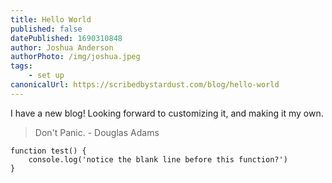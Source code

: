 ```yaml
---
title: Hello World
published: false
datePublished: 1690310848
author: Joshua Anderson
authorPhoto: /img/joshua.jpeg
tags:
    - set up
canonicalUrl: https://scribedbystardust.com/blog/hello-world
---
```


I have a new blog! Looking forward to customizing it, and making it my own.

> Don't Panic. - Douglas Adams

```
function test() {
    console.log('notice the blank line before this function?')
}
```

